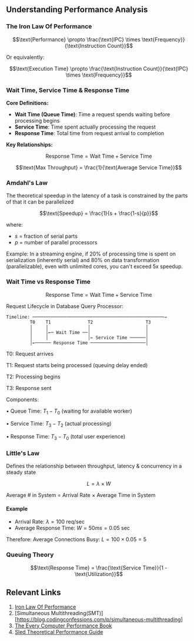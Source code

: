 ## Understanding Performance Analysis

### The Iron Law Of Performance

$$\text{Performance} \propto \frac{\text{IPC} \times \text{Frequency}}{\text{Instruction Count}}$$

Or equivalently:

$$\text{Execution Time} \propto \frac{\text{Instruction Count}}{\text{IPC} \times \text{Frequency}}$$


### Wait Time, Service Time & Response Time

**Core Definitions:**

- **Wait Time (Queue Time)**: Time a request spends waiting before processing begins
- **Service Time**: Time spent actually processing the request
- **Response Time**: Total time from request arrival to completion

**Key Relationships:**

$$\text{Response Time} = \text{Wait Time} + \text{Service Time}$$

$$\text{Max Throughput} = \frac{1}{\text{Average Service Time}}$$

### Amdahl's Law

The theoretical speedup in the latency of a task is constrained by the parts of that it can be parallelized

$$\text{Speedup} = \frac{1}{s + \frac{1-s}{p}}$$

where:
- $s$ = fraction of serial parts
- $p$ = number of parallel processors

Example: In a streaming engine, if 20% of processing time is spent on serialization (inherently serial) and 80% on data transformation (parallelizable), even with unlimited cores, you can't exceed 5x speedup.

### Wait Time vs Response Time

$$\text{Response Time} = \text{Wait Time} + \text{Service Time}$$

Request Lifecycle in Database Query Processor:

```text
Timeline: ──────────────────────────────────────────────────→
         T0    T1              T2                    T3
         │     │               │                     │
         │     │←─ Wait Time ──│                     │
         │     │               │← Service Time ──────│
         │←────── Response Time ─────────────────────│
```

T0: Request arrives

T1: Request starts being processed (queuing delay ended)

T2: Processing begins 

T3: Response sent

Components:

• Queue Time: $T_1 - T_0$ (waiting for available worker)

• Service Time: $T_3 - T_2$ (actual processing)

• Response Time: $T_3 - T_0$ (total user experience)

### Little's Law

Defines the relationship between throughput, latency & concurrency in a steady state

$$L = \lambda \times W$$

Average # in System = Arrival Rate × Average Time in System

#### Example

- Arrival Rate: $\lambda = 100$ req/sec
- Average Response Time: $W = 50ms = 0.05$ sec

Therefore: Average Connections Busy: $L = 100 \times 0.05 = 5$

### Queuing Theory

$$\text{Response Time} = \frac{\text{Service Time}}{1 - \text{Utilization}}$$

## Relevant Links

1. [Iron Law Of Performance](https://blog.codingconfessions.com/p/one-law-to-rule-all-code-optimizations)
2. [Simultaneous Multithreading(SMT)][https://blog.codingconfessions.com/p/simultaneous-multithreading]
3. [The Every Computer Performance Book](https://archive.org/details/isbn_9781482657753)
4. [Sled Theoretical Performance Guide](https://sled.rs/perf.html)